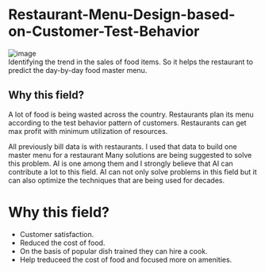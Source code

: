# Restaurant-Menu-Design-based-on-Customer-Test-Behavior
![image](https://user-images.githubusercontent.com/50474388/168456058-786072d0-0113-4760-9a1a-57d2d0702314.png)
<br>
Identifying the trend in the sales of food items. So it helps the restaurant to predict the day-by-day food master menu. 
## Why this field?
 <p> A lot of food is being wasted across the country. Restaurants plan its menu according to the test behavior pattern of customers. Restaurants can get max profit with minimum utilization of resources.  
<p>All previously bill data is with restaurants. I used that data to build one master menu for a restaurant 
Many solutions are being suggested to solve this problem. AI is one among them and I strongly believe that AI can contribute a lot to this field. AI can not only solve problems in this field but it can also optimize the techniques that are being used for decades.

# Why this field?

<ul>
 <li>Customer satisfaction.
<li>Reduced the cost of food.
<li>On the basis of popular dish trained they can hire a cook.
<li>Help treduceed the cost of food and focused more on amenities. 
